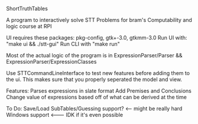 ShortTruthTables

A program to interactively solve STT Problems for bram's Computability and logic course at RPI

UI requires these packages:  pkg-config, gtk+-3.0, gtkmm-3.0
Run UI with: "make ui && ./stt-gui"
Run CLI with "make run"

Most of the actual logic of the program is in ExpressionParser/Parser && ExpressionParser/ExpressionClasses

Use STTCommandLineInterface to test new features before adding them to the ui. This makes sure that you properly seperated the model and view.


Features:
	Parses expressions in slate format
	Add Premises and Conclusions
	Change value of expressions based off of what can be derived at the time

To Do:
	Save/Load
	SubTables/Guessing support? <-- might be really hard
	Windows support <--- IDK if it's even possible


